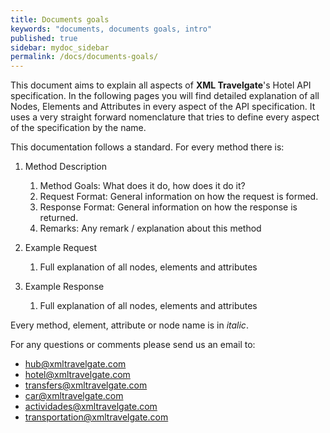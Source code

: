```yaml
---
title: Documents goals
keywords: "documents, documents goals, intro"
published: true
sidebar: mydoc_sidebar
permalink: /docs/documents-goals/
---
```



This document aims to explain all aspects of **XML Travelgate**'s Hotel
API specification. In the following pages you will find detailed
explanation of all Nodes, Elements and Attributes in every aspect of the
API specification. It uses a very straight forward nomenclature that
tries to define every aspect of the specification by the name.

This documentation follows a standard. For every method there is:

1.  Method Description
    1.  Method Goals: What does it do, how does it do it?
    2.  Request Format: General information on how the request is
        formed.
    3.  Response Format: General information on how the response is
        returned.
    4.  Remarks: Any remark / explanation about this method

2.  Example Request
    1.  Full explanation of all nodes, elements and attributes

3.  Example Response
    1.  Full explanation of all nodes, elements and attributes

Every method, element, attribute or node name is in *italic*.



For any questions or comments please send us an email to:

-   <hub@xmltravelgate.com>
-   <hotel@xmltravelgate.com>
-   <transfers@xmltravelgate.com>
-   <car@xmltravelgate.com>
-   <actividades@xmltravelgate.com>
-   <transportation@xmltravelgate.com>
